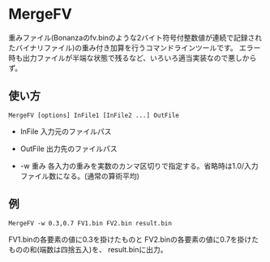 MergeFV
=======

重みファイル(Bonanzaのfv.binのような2バイト符号付整数値が連続で記録されたバイナリファイル)の重み付き加算を行うコマンドラインツールです。
エラー時も出力ファイルが半端な状態で残るなど、いろいろ適当実装なので悪しからず。


使い方
----
    MergeFV [options] InFile1 [InFile2 ...] OutFile

* InFile     入力元のファイルパス
* OutFile    出力先のファイルパス

* -w 重み     各入力の重みを実数のカンマ区切りで指定する。省略時は1.0/入力ファイル数になる。(通常の算術平均)


例
----
    MergeFV -w 0.3,0.7 FV1.bin FV2.bin result.bin

FV1.binの各要素の値に0.3を掛けたものと
FV2.binの各要素の値に0.7を掛けたものの和(端数は四捨五入)を、
result.binに出力。
